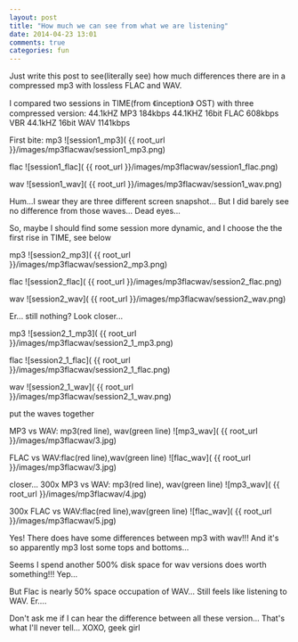 ```yaml
---
layout: post
title: "How much we can see from what we are listening"
date: 2014-04-23 13:01
comments: true
categories: fun
---
```


Just write this post to see(literally see) how much differences there are in a compressed mp3 with lossless FLAC and WAV.

I compared two sessions in TIME(from 《inception》 OST) with three compressed version:
	44.1kHZ       MP3   184kbps
	44.1KHZ 16bit FLAC  608kbps VBR
	44.1kHZ 16bit WAV   1141kbps

First bite:
mp3
![session1_mp3]( {{ root_url }}/images/mp3flacwav/session1_mp3.png)

flac
![session1_flac]( {{ root_url }}/images/mp3flacwav/session1_flac.png)

wav
![session1_wav]( {{ root_url }}/images/mp3flacwav/session1_wav.png)

Hum...I swear they are three different screen snapshot... But I did barely see no difference from those waves... Dead eyes...

So, maybe I should find some session more dynamic, and I choose the the first rise in TIME, see below

mp3
![session2_mp3]( {{ root_url }}/images/mp3flacwav/session2_mp3.png)

flac
![session2_flac]( {{ root_url }}/images/mp3flacwav/session2_flac.png)

wav
![session2_wav]( {{ root_url }}/images/mp3flacwav/session2_wav.png)

Er... still nothing? Look closer...

mp3
![session2_1_mp3]( {{ root_url }}/images/mp3flacwav/session2_1_mp3.png)

flac
![session2_1_flac]( {{ root_url }}/images/mp3flacwav/session2_1_flac.png)

wav
![session2_1_wav]( {{ root_url }}/images/mp3flacwav/session2_1_wav.png)

put the waves together

MP3 vs WAV: mp3(red line), wav(green line)
![mp3_wav]( {{ root_url }}/images/mp3flacwav/3.jpg)

FLAC vs WAV:flac(red line),wav(green line)
![flac_wav]( {{ root_url }}/images/mp3flacwav/3.jpg)

closer...
300x MP3 vs WAV: mp3(red line), wav(green line)
![mp3_wav]( {{ root_url }}/images/mp3flacwav/4.jpg)

300x FLAC vs WAV:flac(red line),wav(green line)
![flac_wav]( {{ root_url }}/images/mp3flacwav/5.jpg)


Yes! There does have some differences between mp3 with wav!!!
And it's so apparently mp3 lost some tops and bottoms...

Seems I spend another 500% disk space for wav versions does worth something!!! Yep...

But Flac is nearly 50% space occupation of WAV... 
Still feels like listening to WAV. Er....

Don't ask me if I can hear the difference between all these version... That's what I'll never tell... XOXO, geek girl

